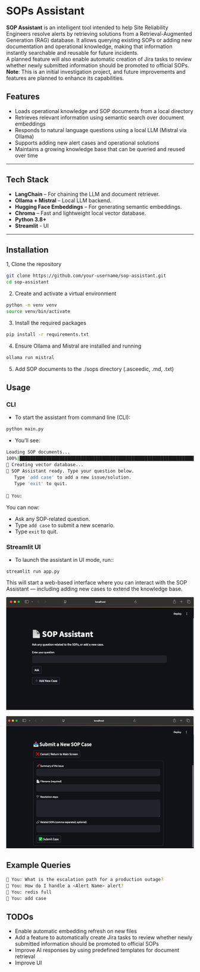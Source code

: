 # SOPs Assistant

**SOP Assistant** is an intelligent tool intended to help Site Reliability Engineers resolve alerts by retrieving solutions from a Retrieval-Augmented Generation (RAG) database. It allows querying existing SOPs or adding new documentation and operational knowledge, making that information instantly searchable and reusable for future incidents.  
A planned feature will also enable automatic creation of Jira tasks to review whether newly submitted information should be promoted to official SOPs.  
**Note**: This is an initial investigation project, and future improvements and features are planned to enhance its capabilities.

## Features

- Loads operational knowledge and SOP documents from a local directory 
- Retrieves relevant information using semantic search over document embeddings 
- Responds to natural language questions using a local LLM (Mistral via Ollama)
- Supports adding new alert cases and operational solutions 
- Maintains a growing knowledge base that can be queried and reused over time
---

## Tech Stack

- **LangChain** – For chaining the LLM and document retriever.
- **Ollama + Mistral** – Local LLM backend.
- **Hugging Face Embeddings** – For generating semantic embeddings.
- **Chroma** – Fast and lightweight local vector database.
- **Python 3.8+**
- **Streamlit** - UI


---

## Installation

1, Clone the repository
```bash
git clone https://github.com/your-username/sop-assistant.git
cd sop-assistant
```
2. Create and activate a virtual environment
```bash
python -m venv venv
source venv/bin/activate 
```
3. Install the required packages
```bash
pip install -r requirements.txt
```

4. Ensure Ollama and Mistral are installed and running
```bash
ollama run mistral
```

5. Add SOP documents to the ./sops directory (.asceedic, .md, .txt)

## Usage
### CLI
- To start the assistant from command line (CLI):
```bash
python main.py
```

- You’ll see:
```bash
Loading SOP documents...
100%|██████████████████████████████████████████████████████████████████████| 60/60 [00:00<00:00, 11886.37it/s]
🧠 Creating vector database...
🤖 SOP Assistant ready. Type your question below.
   Type 'add case' to add a new issue/solution.
   Type 'exit' to quit.

📝 You: 
```

You can now:
- Ask any SOP-related question.
- Type `add case` to submit a new scenario.
- Type `exit` to quit.

### Streamlit UI
- To launch the assistant in UI mode, run::

```shell
streamlit run app.py
```
This will start a web-based interface where you can interact with the SOP Assistant — including adding new cases to extend the knowledge base.


![Screenshot](images/Screenshot1.png)

![Screenshot](images/Screenshot2.png)


## Example Queries

```bash
📝 You: What is the escalation path for a production outage?
📝 You: How do I handle a <Alert Name> alert?
📝 You: redis full
📝 You: add case
```

## TODOs
 - Enable automatic embedding refresh on new files
 - Add a feature to automatically create Jira tasks to review whether newly submitted information should be promoted to official SOPs 
 - Improve AI responses by using predefined templates for document retrieval
 - Improve UI